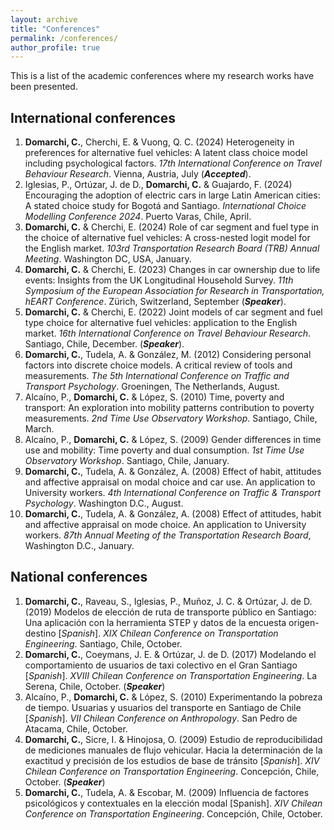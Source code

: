 ```yaml
---
layout: archive
title: "Conferences"
permalink: /conferences/
author_profile: true
---
```


This is a list of the academic conferences where my research works have been presented.

## International conferences

1. **Domarchi, C.**, Cherchi, E. & Vuong, Q. C. (2024) Heterogeneity in preferences for alternative fuel vehicles: A latent class choice model including psychological factors. _17th International Conference on Travel Behaviour Research_. Vienna, Austria, July (***Accepted***). 
2. Iglesias, P., Ortúzar, J. de D., **Domarchi, C.** & Guajardo, F. (2024) Encouraging the adoption of electric cars in large Latin American cities: A stated choice study for Bogotá and Santiago. _International Choice Modelling Conference 2024_. Puerto Varas, Chile, April.
3. **Domarchi, C.** & Cherchi, E. (2024) Role of car segment and fuel type in the choice of alternative fuel vehicles: A cross-nested logit model for the English market. _103rd Transportation Research Board (TRB) Annual Meeting_. Washington DC, USA, January.
4. **Domarchi, C.** & Cherchi, E. (2023) Changes in car ownership due to life events: Insights from the UK Longitudinal Household Survey.  _11th Symposium of the European Association for Research in Transportation, hEART Conference_. Zürich, Switzerland, September (***Speaker***).
5. **Domarchi, C.** & Cherchi, E. (2022) Joint models of car segment and fuel type choice for alternative fuel vehicles: application to the English market. _16th International Conference on Travel Behaviour Research_. Santiago, Chile, December. (***Speaker***).
6. **Domarchi, C.**, Tudela, A. & González, M. (2012) Considering personal factors into discrete choice models. A critical review of tools and measurements. _The 5th International Conference on Traffic and Transport Psychology_. Groeningen, The Netherlands, August.
7. Alcaíno, P., **Domarchi, C.** & López, S. (2010) Time, poverty and transport: An exploration into mobility patterns contribution to poverty measurements. _2nd Time Use Observatory Workshop_. Santiago, Chile, March.
8. Alcaíno, P., **Domarchi, C.** & López, S. (2009) Gender differences in time use and mobility: Time poverty and dual consumption. _1st Time Use Observatory Workshop_. Santiago, Chile, January.
9. **Domarchi, C.**, Tudela, A. & González, A. (2008) Effect of habit, attitudes and affective appraisal on modal choice and car use. An application to University workers. _4th International Conference on Traffic & Transport Psychology_. Washington D.C., August.
10. **Domarchi, C.**, Tudela, A. & González, A. (2008) Effect of attitudes, habit and affective appraisal on mode choice. An application to University workers. _87th Annual Meeting of the Transportation Research Board_, Washington D.C., January. 

## National conferences
1. **Domarchi, C.**, Raveau, S., Iglesias, P., Muñoz, J. C. & Ortúzar, J. de D. (2019) Modelos de elección de ruta de transporte público en Santiago: Una aplicación con la herramienta STEP y datos de la encuesta origen-destino [*Spanish*]. _XIX Chilean Conference on Transportation Engineering_. Santiago, Chile, October.
2. **Domarchi, C.**, Coeymans, J. E. & Ortúzar, J. de D. (2017) Modelando el comportamiento de usuarios de taxi colectivo en el Gran Santiago [*Spanish*]. _XVIII Chilean Conference on Transportation Engineering_. La Serena, Chile, October.  (***Speaker***)
3. Alcaíno, P., **Domarchi, C.** & López, S. (2010) Experimentando la pobreza de tiempo. Usuarias y usuarios del transporte en Santiago de Chile [*Spanish*]. _VII Chilean Conference on Anthropology_. San Pedro de Atacama, Chile, October.
5. **Domarchi, C.**, Sicre, I. & Hinojosa, O. (2009) Estudio de reproducibilidad de mediciones manuales de flujo vehicular. Hacia la determinación de la exactitud y precisión de los estudios de base de tránsito [*Spanish*]. _XIV Chilean Conference on Transportation Engineering_. Concepción, Chile, October. (***Speaker***)
6. **Domarchi, C.**, Tudela, A. & Escobar, M. (2009) Influencia de factores psicológicos y contextuales en la elección modal [Spanish]. _XIV Chilean Conference on Transportation Engineering_. Concepción, Chile, October.

